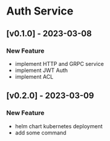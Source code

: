 # Auth Service

## [v0.1.0] - 2023-03-08
### New Feature
- implement HTTP and GRPC service
- implement JWT Auth
- implement ACL

## [v0.2.0] - 2023-03-09
### New Feature
- helm chart kubernetes deployment
- add some command